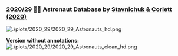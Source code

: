 ### [2020/29](https://github.com/Z3tt/TidyTuesday/tree/master/R/2020_22020_28_CoffeeRatings.Rmd) 👨‍🚀 Astronaut Database by [Stavnichuk & Corlett (2020)](https://doi.org/10.17632/86tsnnbv2w.1)

![./plots/2020_29/2020_29_Astronauts_hd.png](https://raw.githubusercontent.com/Z3tt/TidyTuesday/master/plots/2020_29/2020_29_Astronauts_hd.png)

**Version without annotations:**
![./plots/2020_29/2020_29_Astronauts_clean_hd.png](https://raw.githubusercontent.com/Z3tt/TidyTuesday/master/plots/2020_29/2020_29_Astronauts_clean_hd.png)
